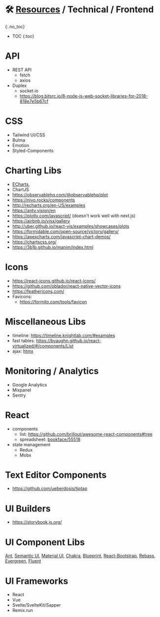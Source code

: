# 🛠 [Resources](/stack/) / Technical / Frontend
{:.no_toc}

* TOC
{:toc}



# API
- REST API
	- fetch
	- axios
- Duplex 
	- socket.io
	- https://blog.bitsrc.io/8-node-js-web-socket-libraries-for-2018-818e7e5b67cf

# CSS
- Tailwind UI/CSS
- Bulma
- Emotion
- Styled-Components

# Charting Libs 
- [ECharts](https://echarts.apache.org/en/index.html),
- ChartJS
- https://observablehq.com/@observablehq/plot
- https://nivo.rocks/components
- http://recharts.org/en-US/examples
- https://antv.vision/en
- https://plotly.com/javascript/ (doesn't work well with next.js)
- https://airbnb.io/visx/gallery
- http://uber.github.io/react-vis/examples/showcases/plots
- https://formidable.com/open-source/victory/gallery/
- https://apexcharts.com/javascript-chart-demos/
- https://chartscss.org/
- https://3b1b.github.io/manim/index.html

# Icons 
- https://react-icons.github.io/react-icons/
- https://github.com/oblador/react-native-vector-icons
- https://feathericons.com/
- Favicons:
	- https://formito.com/tools/favicon


# Miscellaneous Libs
- timeline: https://timeline.knightlab.com/#examples
- fast tables: https://bvaughn.github.io/react-virtualized/#/components/List
- ajax: [htmx](https://htmx.org/)


# Monitoring / Analytics
- Google Analytics
- Mixpanel
- Sentry

# React
- components
	- list: https://github.com/brillout/awesome-react-components#tree
	- spreadsheet: [bookface/55518](https://bookface.ycombinator.com/posts/55518)
- state management
	- Redux
	- Mobx


# Text Editor Components
- https://github.com/ueberdosis/tiptap


# UI Builders
- https://storybook.js.org/


# UI Component Libs
[Ant](https://ant.design/components/overview/),
[Semantic UI](https://react.semantic-ui.com/elements/button/),
[Material UI](https://material-ui.com/),
[Chakra](https://chakra-ui.com/theme),
[Blueprint](https://blueprintjs.com/docs/#core/components/skeleton),
[React-Bootstrap](https://react-bootstrap.github.io/components/alerts/),
[Rebass](https://rebassjs.org/forms/checkbox),
[Evergreen](https://evergreen.segment.com/components/),
[Fluent](https://developer.microsoft.com/en-us/fluentui#/)


# UI Frameworks	
- React
- Vue
- Svelte/SvelteKit/Sapper
- Remix.run
